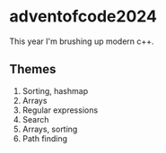 # adventofcode2024

This year I'm brushing up modern c++.

## Themes
1. Sorting, hashmap
2. Arrays
3. Regular expressions 
4. Search
5. Arrays, sorting
6. Path finding
